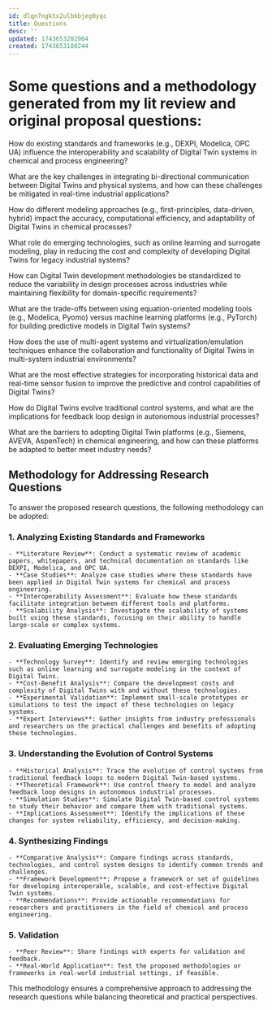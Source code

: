 ```yaml
---
id: dlqn7ngktx2ulbkbjeg0yqc
title: Questions
desc: ''
updated: 1743653202964
created: 1743653180244
---
```

# Some questions and a methodology generated from my lit review and original proposal questions:

How do existing standards and frameworks (e.g., DEXPI, Modelica, OPC UA) influence the interoperability and scalability of Digital Twin systems in chemical and process engineering?

What are the key challenges in integrating bi-directional communication between Digital Twins and physical systems, and how can these challenges be mitigated in real-time industrial applications?

How do different modeling approaches (e.g., first-principles, data-driven, hybrid) impact the accuracy, computational efficiency, and adaptability of Digital Twins in chemical processes?

What role do emerging technologies, such as online learning and surrogate modeling, play in reducing the cost and complexity of developing Digital Twins for legacy industrial systems?

How can Digital Twin development methodologies be standardized to reduce the variability in design processes across industries while maintaining flexibility for domain-specific requirements?

What are the trade-offs between using equation-oriented modeling tools (e.g., Modelica, Pyomo) versus machine learning platforms (e.g., PyTorch) for building predictive models in Digital Twin systems?

How does the use of multi-agent systems and virtualization/emulation techniques enhance the collaboration and functionality of Digital Twins in multi-system industrial environments?

What are the most effective strategies for incorporating historical data and real-time sensor fusion to improve the predictive and control capabilities of Digital Twins?

How do Digital Twins evolve traditional control systems, and what are the implications for feedback loop design in autonomous industrial processes?

What are the barriers to adopting Digital Twin platforms (e.g., Siemens, AVEVA, AspenTech) in chemical engineering, and how can these platforms be adapted to better meet industry needs?



## Methodology for Addressing Research Questions

To answer the proposed research questions, the following methodology can be adopted:

### 1. **Analyzing Existing Standards and Frameworks**
    - **Literature Review**: Conduct a systematic review of academic papers, whitepapers, and technical documentation on standards like DEXPI, Modelica, and OPC UA.
    - **Case Studies**: Analyze case studies where these standards have been applied in Digital Twin systems for chemical and process engineering.
    - **Interoperability Assessment**: Evaluate how these standards facilitate integration between different tools and platforms.
    - **Scalability Analysis**: Investigate the scalability of systems built using these standards, focusing on their ability to handle large-scale or complex systems.

### 2. **Evaluating Emerging Technologies**
    - **Technology Survey**: Identify and review emerging technologies such as online learning and surrogate modeling in the context of Digital Twins.
    - **Cost-Benefit Analysis**: Compare the development costs and complexity of Digital Twins with and without these technologies.
    - **Experimental Validation**: Implement small-scale prototypes or simulations to test the impact of these technologies on legacy systems.
    - **Expert Interviews**: Gather insights from industry professionals and researchers on the practical challenges and benefits of adopting these technologies.

### 3. **Understanding the Evolution of Control Systems**
    - **Historical Analysis**: Trace the evolution of control systems from traditional feedback loops to modern Digital Twin-based systems.
    - **Theoretical Framework**: Use control theory to model and analyze feedback loop designs in autonomous industrial processes.
    - **Simulation Studies**: Simulate Digital Twin-based control systems to study their behavior and compare them with traditional systems.
    - **Implications Assessment**: Identify the implications of these changes for system reliability, efficiency, and decision-making.

### 4. **Synthesizing Findings**
    - **Comparative Analysis**: Compare findings across standards, technologies, and control system designs to identify common trends and challenges.
    - **Framework Development**: Propose a framework or set of guidelines for developing interoperable, scalable, and cost-effective Digital Twin systems.
    - **Recommendations**: Provide actionable recommendations for researchers and practitioners in the field of chemical and process engineering.

### 5. **Validation**
    - **Peer Review**: Share findings with experts for validation and feedback.
    - **Real-World Application**: Test the proposed methodologies or frameworks in real-world industrial settings, if feasible.

This methodology ensures a comprehensive approach to addressing the research questions while balancing theoretical and practical perspectives.